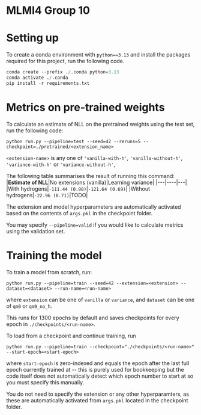 # MLMI4 Group 10
# Setting up
To create a conda environment with `python==3.13` and install the packages required for this project, run the following code.
```python
conda create --prefix ./.conda python=3.13
conda activate ./.conda
pip install -r requirements.txt
```

# Metrics on pre-trained weights
To calculate an estimate of NLL on the pretrained weights using the test set, run the following code:
```
python run.py --pipeline=test --seed=42 --reruns=5 --checkpoint=./pretrained/<extension_name>
```
`<extension-name>` is any one of `'vanilla-with-h'`, `'vanilla-without-h'`, `'variance-with-h'` or `'variance-without-h'`,

The following table summarises the result of running this command:
|**Estimate of NLL**|No extensions (vanilla)|Learning variance|
|---|----|---|
|With hydrogens|`-111.44 (0.98)`|`-121.64 (0.69)`|
|Without hydrogens|`-22.96 (0.71)`|TODO|

The extension and model hyperparameters are automatically activated based on the contents of `args.pkl` in the checkpoint folder.

You may specify `--pipeline=valid` if you would like to calculate metrics using the validation set.

# Training the model
To train a model from scratch, run:
```
python run.py --pipeline=train --seed=42 --extension=<extension> --dataset=<dataset> --run-name=<run-name>
```
where `extension` can be one of `vanilla` or `variance`, and `dataset` can be one of `qm9` or `qm9_no_h`.

This runs for 1300 epochs by default and saves checkpoints for every epoch in `./checkpoints/<run-name>`.

To load from a checkpoint and continue training, run
```
python run.py --pipeline=train --checkpoint="./checkpoints/<run-name>" --start-epoch=<start-epoch>
```
where `start-epoch` is zero-indexed and equals the epoch after the last full epoch currently trained at -- this is purely used for bookkeeping but the code itself does not automatically detect which epoch number to start at so you must specify this manually.

You do not need to specify the extension or any other hyperparamters, as these are automatically activated from `args.pkl` located in the checkpoint folder.